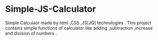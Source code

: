 # Simple-JS-Calculator
Simple Calculaor made by html  ,CSS ,JS[JQ] technologies .
This project contains simple functions of calculator like adding ,subtraction ,increase and division of numbers . 
